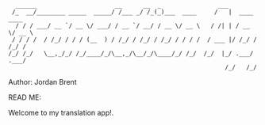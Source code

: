       ______                      __      __  _                ___              
     /_  __/________ _____  _____/ /___ _/ /_(_)___  ____     /   |  ____  ____ 
      / / / ___/ __ `/ __ \/ ___/ / __ `/ __/ / __ \/ __ \   / /| | / __ \/ __ \
     / / / /  / /_/ / / / (__  ) / /_/ / /_/ / /_/ / / / /  / ___ |/ /_/ / /_/ /
    /_/ /_/   \__,_/_/ /_/____/_/\__,_/\__/_/\____/_/ /_/  /_/  |_/ .___/ .___/ 
                                                                 /_/   /_/      
Author: Jordan Brent



READ ME:

Welcome to my translation app!.

